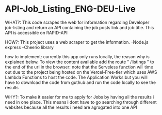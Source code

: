 # API-Job_Listing_ENG-DEU-Live
WHAT?: 
This code scrapes the web for information regarding Developer job-listing and return an API containing the job posts link and job title. This API  is accessible on RAPID-API

HOW?: 
This project uses a web scraper to get the information. 
-Node.js express
-Cheerio library

how to implement:
 currently this app only runs locally, the reason why is explained below.
 To view the content available add the route " /listings " to the end of the url in the browser: note that the Serveless function will time out due to the project being hosted on the Vercel-Free-tier which uses AWS Lambda Functions to host the code. The Application Works but you will have to download the code from guthub and run the code locally to see the results

WHY?:
To make it easier for me to apply for Jobs by having all the results i need in one place. This means i dont have to go searching through different websites because all the results i need are agrogated into one API


